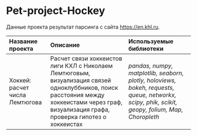# Pet-project-Hockey

Данные проекта результат парсинга с сайта https://en.khl.ru.

| Название проекта | Описание | Используемые библиотеки | 
| :---------------------- | :---------------------- | :---------------------- |
| Хоккей: расчет числа Лемтюгова | Расчет связи хоккеистов лиги КХЛ с Николаем Лемтюговым, визуализация связей одноклуббников, поиск расстояния между хоккеистами через граф, визуализация графа, проверка гипотез о хоккеистах | *pandas, numpy, matplotlib, seaborn, plotly, holoviews, bokeh, requests, queue, networkx, scipy, phik, scikit, geopy, folium, Map, Choropleth* |
